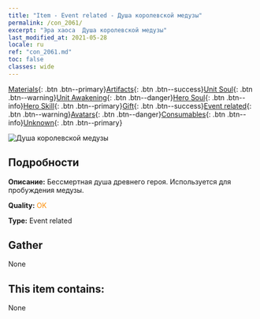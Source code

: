```yaml
---
title: "Item - Event related - Душа королевской медузы"
permalink: /con_2061/
excerpt: "Эра хаоса  Душа королевской медузы"
last_modified_at: 2021-05-28
locale: ru
ref: "con_2061.md"
toc: false
classes: wide
---
```

 [Materials](/ItemsRU/){: .btn .btn--primary}[Artifacts](/ItemsRU/Artifacts/){: .btn .btn--success}[Unit Soul](/ItemsRU/UnitSoul/){: .btn .btn--warning}[Unit Awakening](/ItemsRU/UnitAwakening/){: .btn .btn--danger}[Hero Soul](/ItemsRU/HeroSoul/){: .btn .btn--info}[Hero Skill](/ItemsRU/HeroSkill/){: .btn .btn--primary}[Gift](/ItemsRU/Gift/){: .btn .btn--success}[Event related](/ItemsRU/Events/){: .btn .btn--warning}[Avatars](/ItemsRU/Avatars/){: .btn .btn--danger}[Consumables](/ItemsRU/Consumables/){: .btn .btn--info}[Unknown](/ItemsRU/Unknown/){: .btn .btn--primary}

 ![Душа королевской медузы](/images/t/juexing_704.jpg)

## Подробности
 **Описание:** Бессмертная душа древнего героя. Используется для пробуждения медузы.

 **Quality:** <span style="color: #FF8C00">OK</span>

 **Type:** Event related

## Gather

  None

## This item contains:

  None

